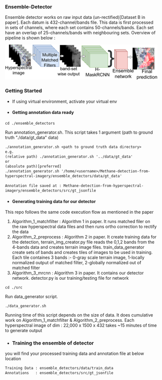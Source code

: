 ### Ensemble-Detector
Ensemble detector works on raw input data (un-rectified)[Dataset B in paper]. Each datum is 432-channel/bands file. This data is first processed in sets of channels, where each set contains 50-channels/bands. Each set have an overlap of 25-channels/bands with neighbouring sets. Overview of pipeline is shown below :

<img src="./.readme_files/method_overview.png" width="600">

### Getting Started
- If using virtual environment, activate your virtual env
- #### Getting annotation data ready
```
cd ./ensemble_detectors
```
 
 Run annotation_generator.sh. This script takes 1 argument (path to ground truth "./data/gt_data" data)
 
 ```
 ./annotation_generator.sh <path to ground truth data directory>
 e.g.
 (relative path) ./annotation_generator.sh '../data/gt_data'
 or
 (absolute path)[preferred]
 ./annotation_generator.sh '/home/<username>/Methane-detection-from-hyperspectral-imagery/ensemble_detectors/data/gt_data'
 
 Annotation file saved at : Methane-detection-from-hyperspectral-imagery/ensemble_detectors/src/gt_jsonfile
 ```

- #### Generating  training data for our detector
This repo follows the same code execution flow as mentioned in the paper
1. Algorithm_1_matchfilter : Algorithm 1 in paper. It runs matched filer on the raw hyperspectral data files and then runs ortho correction to rectify the data
2. Algorithm_2_preprocess : Algorithm 2 in paper. It create training data for the detection, terrain_img_creator.py file reads the 0,1,2 bands from the 4-bands data and creates terrain image files. train_data_generator create sets of bands and creates tiles of images to be used in training. Each tile containes 3 bands :- 0-gray scale terrain image, 1-locally normalized output of matched filter, 2-globally normalized out of matched filter
3. Algorithm_3_mrcnn : Algorithm 3 in paper. It contains our detector network. detector.py is our training/testing file for network

```
cd ./src
```
Run data_generator script.
```
./data_generator.sh
```
Running time of this script depends on the size of data. It does cumulative work on Algorithm_1_matchfilter & Algorithm_2_preprocess.
Each hyperspectral image of dim : 22,000 x 1500 x 432 takes ~15 minutes of time to generate output

- ### Training the ensemble of detector
you will find your processed training data and annotation file at below location
```
Training Data : ensemble_detectors/data/train_data
Annotations   : ensemble_detectors/src/gt_jsonfile
```




